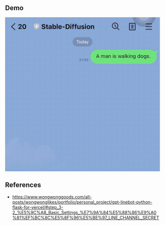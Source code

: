 ## Demo
![image](https://github.com/ytl0623/Stable-Diffusion-LINE-app-Vercel/blob/master/demo.gif)

## References
- https://www.wongwonggoods.com/all-posts/wongwonglikes/portfolio/personal_project/gpt-linebot-python-flask-for-vercel/#step_3-2_%E5%9C%A8_Basic_Settings_%E7%9A%84%E5%88%86%E9%A0%81%EF%BC%8C%E5%8F%96%E5%BE%97_LINE_CHANNEL_SECRET
